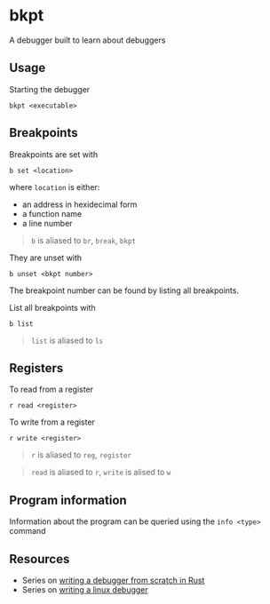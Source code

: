 # bkpt

A debugger built to learn about debuggers

## Usage

Starting the debugger

```
bkpt <executable>
```

## Breakpoints

Breakpoints are set with

```
b set <location> 
```

where `location` is either:

  * an address in hexidecimal form
  * a function name
  * a line number

> `b` is aliased to `br`, `break`, `bkpt`

They are unset with

```
b unset <bkpt number>
```

The breakpoint number can be found by listing all breakpoints.

List all breakpoints with

```
b list
```

> `list` is aliased to `ls`

## Registers

To read from a register

```
r read <register>
```

To write from a register

```
r write <register>
```

> `r` is aliased to `reg`, `register`

> `read` is aliased to `r`, `write` is alised to `w`

## Program information

Information about the program can be queried using the `info <type>` command

## Resources

- Series on [writing a debugger from scratch in Rust](https://www.timdbg.com/posts/writing-a-debugger-from-scratch-part-1/)
- Series on [writing a linux debugger](https://blog.tartanllama.xyz/writing-a-linux-debugger-setup/)
